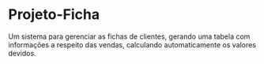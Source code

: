 # Projeto-Ficha

Um sistema para gerenciar as fichas de clientes, gerando uma tabela com informações a respeito das vendas,
calculando automaticamente os valores devidos.
